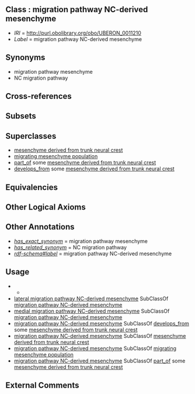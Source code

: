 
## Class : migration pathway NC-derived mesenchyme

 * *IRI* = http://purl.obolibrary.org/obo/UBERON_0011210
 * *Label* = migration pathway NC-derived mesenchyme

## Synonyms

 * migration pathway mesenchyme
 * NC migration pathway

## Cross-references


## Subsets


## Superclasses

 * [mesenchyme derived from trunk neural crest](../../UBERON/14/UBERON_0007214.md)
 * [migrating mesenchyme population](../../UBERON/30/UBERON_0007530.md)
 * [part_of](../../BFO/50/BFO_0000050.md) some [mesenchyme derived from trunk neural crest](../../UBERON/14/UBERON_0007214.md)
 * [develops_from](../../RO/02/RO_0002202.md) some [mesenchyme derived from trunk neural crest](../../UBERON/14/UBERON_0007214.md)

## Equivalencies


## Other Logical Axioms


## Other Annotations

 * *[has_exact_synonym](../../ym/oboInOwl#hasExactSynonym.md)* = migration pathway mesenchyme
 * *[has_related_synonym](../../ym/oboInOwl#hasRelatedSynonym.md)* = NC migration pathway
 * *[rdf-schema#label](../../el/rdf-schema#label.md)* = migration pathway NC-derived mesenchyme

## Usage

 * -
 * [lateral migration pathway NC-derived mesenchyme](../../UBERON/09/UBERON_0011209.md) SubClassOf [migration pathway NC-derived mesenchyme](../../UBERON/10/UBERON_0011210.md)
 * [medial migration pathway NC-derived mesenchyme](../../UBERON/08/UBERON_0011208.md) SubClassOf [migration pathway NC-derived mesenchyme](../../UBERON/10/UBERON_0011210.md)
 * [migration pathway NC-derived mesenchyme](../../UBERON/10/UBERON_0011210.md) SubClassOf [develops_from](../../RO/02/RO_0002202.md) some [mesenchyme derived from trunk neural crest](../../UBERON/14/UBERON_0007214.md)
 * [migration pathway NC-derived mesenchyme](../../UBERON/10/UBERON_0011210.md) SubClassOf [mesenchyme derived from trunk neural crest](../../UBERON/14/UBERON_0007214.md)
 * [migration pathway NC-derived mesenchyme](../../UBERON/10/UBERON_0011210.md) SubClassOf [migrating mesenchyme population](../../UBERON/30/UBERON_0007530.md)
 * [migration pathway NC-derived mesenchyme](../../UBERON/10/UBERON_0011210.md) SubClassOf [part_of](../../BFO/50/BFO_0000050.md) some [mesenchyme derived from trunk neural crest](../../UBERON/14/UBERON_0007214.md)

## External Comments


